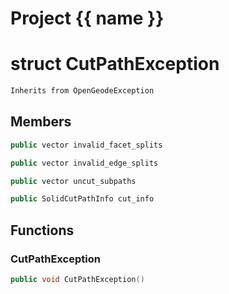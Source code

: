 <script setup>
import {useRoute} from 'vitepress'
const {path} = useRoute()
const tokens = path.split('/')
const words = tokens[2].split('-');
for (let i = 0; i < words.length; i++) {
    words[i] = words[i].charAt(0).toUpperCase() + words[i].slice(1);
    words[i] = words[i].replace('geode', 'Geode')
}
const name = words.join('-');
</script>
# Project {{ name }}

# struct CutPathException


```cpp
Inherits from OpenGeodeException
```



## Members

```cpp
public vector invalid_facet_splits

```

```cpp
public vector invalid_edge_splits

```

```cpp
public vector uncut_subpaths

```

```cpp
public SolidCutPathInfo cut_info

```



## Functions

### CutPathException

```cpp
public void CutPathException()
```




